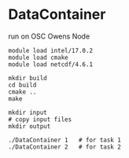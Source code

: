 # DataContainer

run on OSC Owens Node
```
module load intel/17.0.2
module load cmake
module load netcdf/4.6.1

mkdir build 
cd build 
cmake ..
make 

mkdir input 
# copy input files 
mkdir output

./DataContainer 1	# for task 1
./DataContainer 2	# for task 2
```
